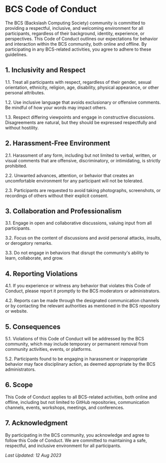 # **BCS Code of Conduct**

The BCS (Backslash Computing Society) community is committed to providing a respectful, inclusive, and welcoming environment for all participants, regardless of their background, identity, experience, or perspectives. This Code of Conduct outlines our expectations for behavior and interaction within the BCS community, both online and offline. By participating in any BCS-related activities, you agree to adhere to these guidelines.

## **1. Inclusivity and Respect**

1.1. Treat all participants with respect, regardless of their gender, sexual orientation, ethnicity, religion, age, disability, physical appearance, or other personal attributes.

1.2. Use inclusive language that avoids exclusionary or offensive comments. Be mindful of how your words may impact others.

1.3. Respect differing viewpoints and engage in constructive discussions. Disagreements are natural, but they should be expressed respectfully and without hostility.

## **2. Harassment-Free Environment**

2.1. Harassment of any form, including but not limited to verbal, written, or visual comments that are offensive, discriminatory, or intimidating, is strictly prohibited.

2.2. Unwanted advances, attention, or behavior that creates an uncomfortable environment for any participant will not be tolerated.

2.3. Participants are requested to avoid taking photographs, screenshots, or recordings of others without their explicit consent.

## **3. Collaboration and Professionalism**

3.1. Engage in open and collaborative discussions, valuing input from all participants.

3.2. Focus on the content of discussions and avoid personal attacks, insults, or derogatory remarks.

3.3. Do not engage in behaviors that disrupt the community's ability to learn, collaborate, and grow.

## **4. Reporting Violations**

4.1. If you experience or witness any behavior that violates this Code of Conduct, please report it promptly to the BCS moderators or administrators.

4.2. Reports can be made through the designated communication channels or by contacting the relevant authorities as mentioned in the BCS repository or website.

## **5. Consequences**

5.1. Violations of this Code of Conduct will be addressed by the BCS community, which may include temporary or permanent removal from community activities, events, or platforms.

5.2. Participants found to be engaging in harassment or inappropriate behavior may face disciplinary action, as deemed appropriate by the BCS administrators.

## **6. Scope**

This Code of Conduct applies to all BCS-related activities, both online and offline, including but not limited to GitHub repositories, communication channels, events, workshops, meetings, and conferences.

## **7. Acknowledgment**

By participating in the BCS community, you acknowledge and agree to follow this Code of Conduct. We are committed to maintaining a safe, respectful, and inclusive environment for all participants.

*Last Updated: 12 Aug 2023*

